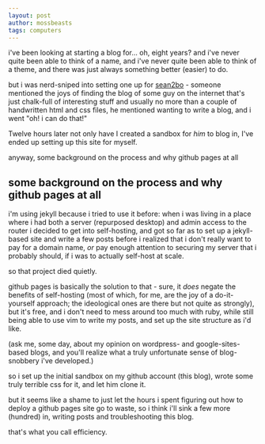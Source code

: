 ```yaml
---
layout: post
author: mossbeasts
tags: computers
---
```


i've been looking at starting a blog for... oh, eight years? and i've never quite been able to think of a name, and i've never quite been able to think of a theme, and there was just always something better (easier) to do.

but i was nerd-sniped into setting one up for [sean2bo](https://sean2bo.github.io) - someone mentioned the joys of finding the blog of some guy on the internet that's just chalk-full of interesting stuff and usually no more than a couple of handwritten html and css files, he mentioned wanting to write a blog, and i went "oh! i can do that!" 

Twelve hours later not only have I created a sandbox for *him* to blog in, I've ended up setting up this site for myself.

anyway, some background on the process and why github pages at all

## some background on the process and why github pages at all

i'm using jekyll because i tried to use it before: when i was living in a place where i had both a server (repurposed desktop) and admin access to the router i decided to get into self-hosting, and got so far as to set up a jekyll-based site and write a few posts before i realized that i don't really want to pay for a domain name, *or* pay enough attention to securing my server that i probably should, if i was to actually self-host at scale.

so that project died quietly.

github pages is basically the solution to that - sure, it *does* negate the benefits of self-hosting (most of which, for me, are the joy of a do-it-yourself approach; the ideological ones are there but not quite as strongly), but it's free, and i don't need to mess around too much with ruby, while still being able to use vim to write my posts, and set up the site structure as i'd like.

(ask me, some day, about my opinion on wordpress- and google-sites-based blogs, and you'll realize what a truly unfortunate sense of blog-snobbery i've developed.)

so i set up the initial sandbox on my github account (this blog), wrote some truly terrible css for it, and let him clone it.

but it seems like a shame to just let the hours i spent figuring out how to deploy a github pages site go to waste, so i think i'll sink a few more (hundred) in, writing posts and troubleshooting this blog.

that's what you call efficiency.
